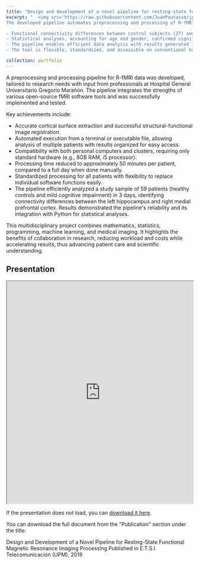 ```yaml
---
title: "Design and development of a novel pipeline for resting-state functional magnetic resonance imaging processing"
excerpt: "  <img src='https://raw.githubusercontent.com/JuanPautasso/jp-info/master/images/image_24.jpg'>
The developed pipeline automates preprocessing and processing of R-fMRI data to analyze functional connectivity, particularly in the Default Mode Network (DMN). Key outcomes include:

- Functional connectivity differences between control subjects (27) and patients with mild cognitive impairment (32) were identified, specifically reduced connectivity between the left hippocampus and right medial prefrontal cortex.
- Statistical analyses, accounting for age and gender, confirmed significant differences (p < 0.05 after Bonferroni correction).
- The pipeline enables efficient data analysis with results generated in approximately 50 minutes per subject, a significant improvement over manual methods.
- The tool is flexible, standardized, and accessible on conventional hardware, promoting widespread usability and reducing workload and costs for researchers and clinicians."

collection: portfolio
---
```


A preprocessing and processing pipeline for R-fMRI data was developed, tailored to research needs with input from professionals at Hospital General Universitario Gregorio Marañón. The pipeline integrates the strengths of various open-source fMRI software tools and was successfully implemented and tested.

Key achievements include:

- Accurate cortical surface extraction and successful structural-functional image registration.
- Automated execution from a terminal or executable file, allowing analysis of multiple patients with results organized for easy access.
- Compatibility with both personal computers and clusters, requiring only standard hardware (e.g., 8GB RAM, i5 processor).
- Processing time reduced to approximately 50 minutes per patient, compared to a full day when done manually.
- Standardized processing for all patients with flexibility to replace individual software functions easily.
- The pipeline efficiently analyzed a study sample of 59 patients (healthy controls and mild cognitive impairment) in 3 days, identifying connectivity differences between the left hippocampus and right medial prefrontal cortex. Results demonstrated the pipeline's reliability and its integration with Python for statistical analyses.

This multidisciplinary project combines mathematics, statistics, programming, machine learning, and medical imaging. It highlights the benefits of collaboration in research, reducing workload and costs while accelerating results, thus advancing patient care and scientific understanding.

<section id="presentation">
  <h2>Presentation</h2>
  <iframe src="https://docs.google.com/gview?url=https://raw.githubusercontent.com/JuanPautasso/jp-info/master/images/Presentation_TFM.pdf&embedded=true" width="100%" height="600px"></iframe>
  <p>If the presentation does not load, you can <a href="https://raw.githubusercontent.com/JuanPautasso/jp-info/master/images/Presentation_TFM.pdf" target="_blank">download it here</a>.</p>
</section>

You can download the full document from the "Publication" section under the title:

Design and Development of a Novel Pipeline for Resting-State Functional Magnetic Resonance Imaging Processing
Published in E.T.S.I. Telecomunicación (UPM), 2019
